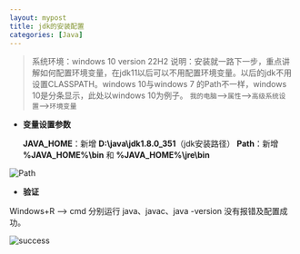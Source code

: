 ```yaml
---
layout: mypost
title: jdk的安装配置
categories: [Java]
---
```


> 系统环境：windows 10 version 22H2
> 说明：安装就一路下一步，重点讲解如何配置环境变量，在jdk11以后可以不用配置环境变量。以后的jdk不用设置CLASSPATH。windows 10与windows 7 的Path不一样，windows 10是分条显示，此处以windows 10为例子。
> `我的电脑`-->`属性`-->`高级系统设置`-->`环境变量`

- **变量设置参数**
  
    **JAVA_HOME**：新增 **D:\java\jdk1.8.0_351**（jdk安装路径）
    **Path**：新增 **%JAVA_HOME%\bin** 和 **%JAVA_HOME%\jre\bin**

![Path](path.png)

- **验证**

Windows+R --> cmd 分别运行 java、javac、java -version 没有报错及配置成功。

![success](success.png)
